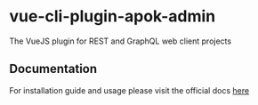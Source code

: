 # vue-cli-plugin-apok-admin

The VueJS plugin for REST and GraphQL web client projects

## Documentation

For installation guide and usage please visit the official docs [here](https://github.com/grupoapok/apok-admin/blob/patch-new-readme/README.md)
